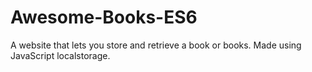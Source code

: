 # Awesome-Books-ES6
A website that lets you store and retrieve a book or books. Made using JavaScript localstorage. 
